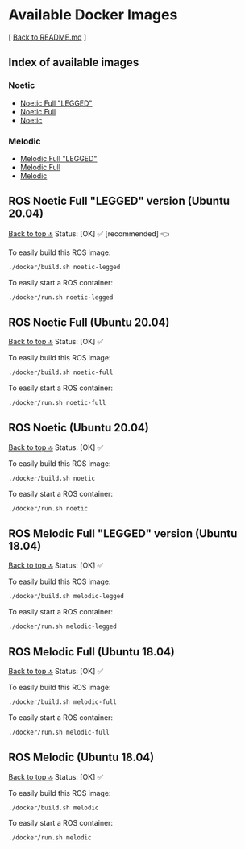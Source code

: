 # Available Docker Images
[ [Back to README.md](../README.md) ]

## Index of available images

### **Noetic**
- [Noetic Full "LEGGED"](#ros-noetic-full-legged-version-ubuntu-2004)
- [Noetic Full](#ros-noetic-full-ubuntu-2004)
- [Noetic](#ros-noetic-ubuntu-2004)

### **Melodic**
- [Melodic Full "LEGGED"](#ros-melodic-full-legged-version-ubuntu-1804)
- [Melodic Full](#ros-melodic-full-ubuntu-1804)
- [Melodic](#ros-melodic-ubuntu-1804)

## ROS Noetic Full "LEGGED" version (Ubuntu 20.04)
[Back to top 🔝](#available-docker-images)
Status: [OK] ✅ [recommended] 👈

To easily build this ROS image:
```bash
./docker/build.sh noetic-legged
```

To easily start a ROS container:
```bash
./docker/run.sh noetic-legged
```

## ROS Noetic Full (Ubuntu 20.04)
[Back to top 🔝](#available-docker-images)
Status: [OK] ✅

To easily build this ROS image:
```bash
./docker/build.sh noetic-full
```

To easily start a ROS container:
```bash
./docker/run.sh noetic-full
```

## ROS Noetic (Ubuntu 20.04)
[Back to top 🔝](#available-docker-images)
Status: [OK] ✅

To easily build this ROS image:
```bash
./docker/build.sh noetic
```

To easily start a ROS container:
```bash
./docker/run.sh noetic
```

## ROS Melodic Full "LEGGED" version (Ubuntu 18.04)
[Back to top 🔝](#available-docker-images)
Status: [OK] ✅

To easily build this ROS image:
```bash
./docker/build.sh melodic-legged
```

To easily start a ROS container:
```bash
./docker/run.sh melodic-legged
```

## ROS Melodic Full (Ubuntu 18.04)
[Back to top 🔝](#available-docker-images)
Status: [OK] ✅

To easily build this ROS image:
```bash
./docker/build.sh melodic-full
```

To easily start a ROS container:
```bash
./docker/run.sh melodic-full
```

## ROS Melodic (Ubuntu 18.04)
[Back to top 🔝](#available-docker-images)
Status: [OK] ✅

To easily build this ROS image:
```bash
./docker/build.sh melodic
```

To easily start a ROS container:
```bash
./docker/run.sh melodic
```